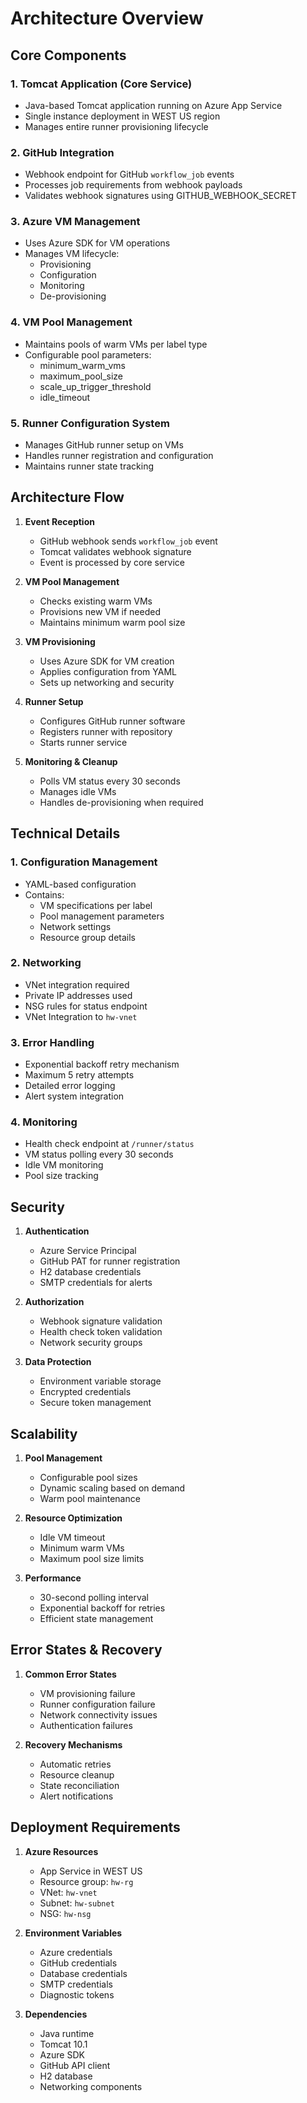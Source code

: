 # Architecture Overview

## Core Components

### 1. Tomcat Application (Core Service)
- Java-based Tomcat application running on Azure App Service
- Single instance deployment in WEST US region
- Manages entire runner provisioning lifecycle

### 2. GitHub Integration
- Webhook endpoint for GitHub `workflow_job` events
- Processes job requirements from webhook payloads
- Validates webhook signatures using GITHUB_WEBHOOK_SECRET

### 3. Azure VM Management
- Uses Azure SDK for VM operations
- Manages VM lifecycle:
  - Provisioning
  - Configuration
  - Monitoring
  - De-provisioning

### 4. VM Pool Management
- Maintains pools of warm VMs per label type
- Configurable pool parameters:
  - minimum_warm_vms
  - maximum_pool_size
  - scale_up_trigger_threshold
  - idle_timeout

### 5. Runner Configuration System
- Manages GitHub runner setup on VMs
- Handles runner registration and configuration
- Maintains runner state tracking

## Architecture Flow

1. **Event Reception**
   - GitHub webhook sends `workflow_job` event
   - Tomcat validates webhook signature
   - Event is processed by core service

2. **VM Pool Management**
   - Checks existing warm VMs
   - Provisions new VM if needed
   - Maintains minimum warm pool size

3. **VM Provisioning**
   - Uses Azure SDK for VM creation
   - Applies configuration from YAML
   - Sets up networking and security

4. **Runner Setup**
   - Configures GitHub runner software
   - Registers runner with repository
   - Starts runner service

5. **Monitoring & Cleanup**
   - Polls VM status every 30 seconds
   - Manages idle VMs
   - Handles de-provisioning when required

## Technical Details

### 1. Configuration Management
- YAML-based configuration
- Contains:
  - VM specifications per label
  - Pool management parameters
  - Network settings
  - Resource group details

### 2. Networking
- VNet integration required
- Private IP addresses used
- NSG rules for status endpoint
- VNet Integration to `hw-vnet`

### 3. Error Handling
- Exponential backoff retry mechanism
- Maximum 5 retry attempts
- Detailed error logging
- Alert system integration

### 4. Monitoring
- Health check endpoint at `/runner/status`
- VM status polling every 30 seconds
- Idle VM monitoring
- Pool size tracking

## Security

1. **Authentication**
   - Azure Service Principal
   - GitHub PAT for runner registration
   - H2 database credentials
   - SMTP credentials for alerts

2. **Authorization**
   - Webhook signature validation
   - Health check token validation
   - Network security groups

3. **Data Protection**
   - Environment variable storage
   - Encrypted credentials
   - Secure token management

## Scalability

1. **Pool Management**
   - Configurable pool sizes
   - Dynamic scaling based on demand
   - Warm pool maintenance

2. **Resource Optimization**
   - Idle VM timeout
   - Minimum warm VMs
   - Maximum pool size limits

3. **Performance**
   - 30-second polling interval
   - Exponential backoff for retries
   - Efficient state management

## Error States & Recovery

1. **Common Error States**
   - VM provisioning failure
   - Runner configuration failure
   - Network connectivity issues
   - Authentication failures

2. **Recovery Mechanisms**
   - Automatic retries
   - Resource cleanup
   - State reconciliation
   - Alert notifications

## Deployment Requirements

1. **Azure Resources**
   - App Service in WEST US
   - Resource group: `hw-rg`
   - VNet: `hw-vnet`
   - Subnet: `hw-subnet`
   - NSG: `hw-nsg`

2. **Environment Variables**
   - Azure credentials
   - GitHub credentials
   - Database credentials
   - SMTP credentials
   - Diagnostic tokens

3. **Dependencies**
   - Java runtime
   - Tomcat 10.1
   - Azure SDK
   - GitHub API client
   - H2 database
   - Networking components
